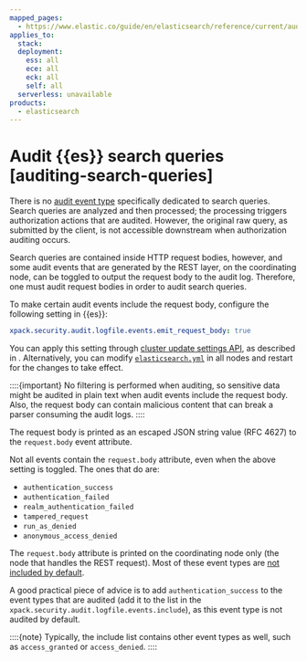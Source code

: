 ```yaml
---
mapped_pages:
  - https://www.elastic.co/guide/en/elasticsearch/reference/current/auditing-search-queries.html
applies_to:
  stack:
  deployment:
    ess: all
    ece: all
    eck: all
    self: all
  serverless: unavailable
products:
  - elasticsearch
---
```


# Audit {{es}} search queries [auditing-search-queries]

There is no [audit event type](elasticsearch://reference/elasticsearch/elasticsearch-audit-events.md) specifically dedicated to search queries. Search queries are analyzed and then processed; the processing triggers authorization actions that are audited. However, the original raw query, as submitted by the client, is not accessible downstream when authorization auditing occurs.

Search queries are contained inside HTTP request bodies, however, and some audit events that are generated by the REST layer, on the coordinating node, can be toggled to output the request body to the audit log. Therefore, one must audit request bodies in order to audit search queries.

To make certain audit events include the request body, configure the following setting in {{es}}:

```yaml
xpack.security.audit.logfile.events.emit_request_body: true
```

You can apply this setting through [cluster update settings API](https://www.elastic.co/docs/api/doc/elasticsearch/operation/operation-cluster-put-settings), as described in [](./configuring-audit-logs.md). Alternatively, you can modify [`elasticsearch.yml`](/deploy-manage/stack-settings.md) in all nodes and restart for the changes to take effect.

::::{important}
No filtering is performed when auditing, so sensitive data might be audited in plain text when audit events include the request body. Also, the request body can contain malicious content that can break a parser consuming the audit logs.
::::

The request body is printed as an escaped JSON string value (RFC 4627) to the `request.body` event attribute.

Not all events contain the `request.body` attribute, even when the above setting is toggled. The ones that do are:

* `authentication_success`
* `authentication_failed`
* `realm_authentication_failed`
* `tampered_request`
* `run_as_denied`
* `anonymous_access_denied`

The `request.body` attribute is printed on the coordinating node only (the node that handles the REST request). Most of these event types are [not included by default](elasticsearch://reference/elasticsearch/configuration-reference/auding-settings.md#xpack-sa-lf-events-include).

A good practical piece of advice is to add `authentication_success` to the event types that are audited (add it to the list in the `xpack.security.audit.logfile.events.include`), as this event type is not audited by default.

::::{note}
Typically, the include list contains other event types as well, such as `access_granted` or `access_denied`.
::::


